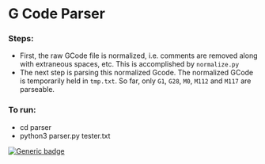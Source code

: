 # G Code Parser

### Steps:
* First, the raw GCode file is normalized, i.e. comments are removed along with extraneous spaces, etc. This is accomplished by `normalize.py`
* The next step is parsing this normalized Gcode. The normalized GCode is temporarily held in `tmp.txt`. So far, only `G1`, `G28`, `M0`, `M112` and `M117` are parseable.

### To run:
* cd parser
* python3 parser.py tester.txt

[![Generic badge](https://img.shields.io/badge/build-failing-red.svg)]()